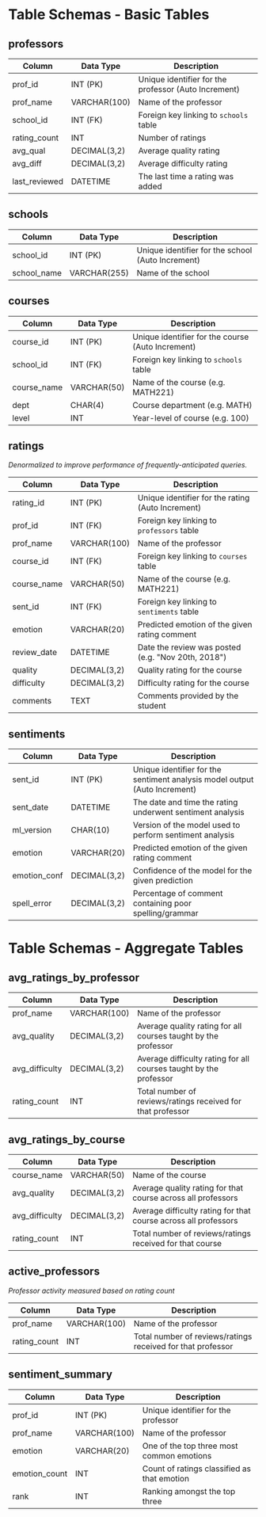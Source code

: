 # Table Schemas - Basic Tables

## professors
| Column        | Data Type    | Description                                          |
|---------------|--------------|------------------------------------------------------|
| prof_id       | INT (PK)     | Unique identifier for the professor (Auto Increment) |
| prof_name     | VARCHAR(100) | Name of the professor                                |
| school_id     | INT (FK)     | Foreign key linking to `schools` table               |
| rating_count  | INT          | Number of ratings                                    |
| avg_qual      | DECIMAL(3,2) | Average quality rating                               |
| avg_diff      | DECIMAL(3,2) | Average difficulty rating                            |
| last_reviewed | DATETIME     | The last time a rating was added                     |

## schools
| Column      | Data Type    | Description                                       |
|-------------|--------------|---------------------------------------------------|
| school_id   | INT (PK)     | Unique identifier for the school (Auto Increment) |
| school_name | VARCHAR(255) | Name of the school                                |

## courses
| Column      | Data Type   | Description                                       |
|-------------|-------------|---------------------------------------------------|
| course_id   | INT (PK)    | Unique identifier for the course (Auto Increment) |
| school_id   | INT (FK)    | Foreign key linking to `schools` table            |
| course_name | VARCHAR(50) | Name of the course (e.g. MATH221)                 |
| dept        | CHAR(4)     | Course department (e.g. MATH)                     |
| level       | INT         | Year-level of course (e.g. 100)                   |

## ratings 
_Denormalized to improve performance of frequently-anticipated queries._

| Column      | Data Type    | Description                                        |
|-------------|--------------|----------------------------------------------------|
| rating_id   | INT (PK)     | Unique identifier for the rating (Auto Increment)  |
| prof_id     | INT (FK)     | Foreign key linking to `professors` table          |
| prof_name   | VARCHAR(100) | Name of the professor                              |
| course_id   | INT (FK)     | Foreign key linking to `courses` table             |
| course_name | VARCHAR(50)  | Name of the course (e.g. MATH221)                  |
| sent_id     | INT (FK)     | Foreign key linking to `sentiments` table          |
| emotion     | VARCHAR(20)  | Predicted emotion of the given rating comment      |
| review_date | DATETIME     | Date the review was posted (e.g. "Nov 20th, 2018") |
| quality     | DECIMAL(3,2) | Quality rating for the course                      |
| difficulty  | DECIMAL(3,2) | Difficulty rating for the course                   |
| comments    | TEXT         | Comments provided by the student                   |

## sentiments
| Column       | Data Type    | Description                                                                |
|--------------|--------------|----------------------------------------------------------------------------|
| sent_id      | INT (PK)     | Unique identifier for the sentiment analysis model output (Auto Increment) |
| sent_date    | DATETIME     | The date and time the rating underwent sentiment analysis                  |
| ml_version   | CHAR(10)     | Version of the model used to perform sentiment analysis                    |
| emotion      | VARCHAR(20)  | Predicted emotion of the given rating comment                              |
| emotion_conf | DECIMAL(3,2) | Confidence of the model for the given prediction                           | 
| spell_error  | DECIMAL(3,2) | Percentage of comment containing poor spelling/grammar                     |

# Table Schemas - Aggregate Tables
## avg_ratings_by_professor
| Column         | Data Type    | Description                                                       |
|----------------|--------------|-------------------------------------------------------------------|
| prof_name      | VARCHAR(100) | Name of the professor                                             |
| avg_quality    | DECIMAL(3,2) | Average quality rating for all courses taught by the professor    |
| avg_difficulty | DECIMAL(3,2) | Average difficulty rating for all courses taught by the professor |
| rating_count   | INT          | Total number of reviews/ratings received for that professor       |

## avg_ratings_by_course
| Column         | Data Type    | Description                                                     |
|----------------|--------------|-----------------------------------------------------------------|
| course_name    | VARCHAR(50)  | Name of the course                                              |
| avg_quality    | DECIMAL(3,2) | Average quality rating for that course across all professors    |
| avg_difficulty | DECIMAL(3,2) | Average difficulty rating for that course across all professors |
| rating_count   | INT          | Total number of reviews/ratings received for that course        |

## active_professors 
_Professor activity measured based on rating count_

| Column         | Data Type    | Description                                                       |
|----------------|--------------|-------------------------------------------------------------------|
| prof_name      | VARCHAR(100) | Name of the professor                                             |
| rating_count   | INT          | Total number of reviews/ratings received for that professor       |

## sentiment_summary
| Column        | Data Type    | Description                                 |
|---------------|--------------|---------------------------------------------|
| prof_id       | INT (PK)     | Unique identifier for the professor         |
| prof_name     | VARCHAR(100) | Name of the professor                       |
| emotion       | VARCHAR(20)  | One of the top three most common emotions   |
| emotion_count | INT          | Count of ratings classified as that emotion |
| rank          | INT          | Ranking amongst the top three               |

